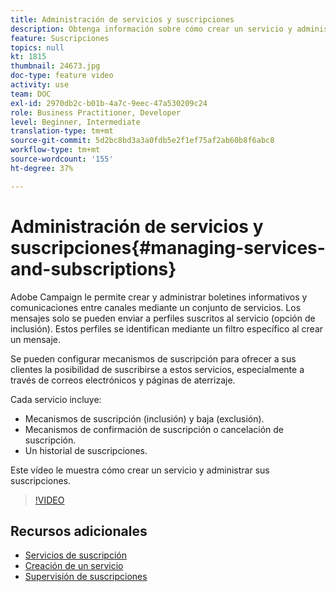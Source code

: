 ```yaml
---
title: Administración de servicios y suscripciones
description: Obtenga información sobre cómo crear un servicio y administrar suscripciones.
feature: Suscripciones
topics: null
kt: 1815
thumbnail: 24673.jpg
doc-type: feature video
activity: use
team: DOC
exl-id: 2970db2c-b01b-4a7c-9eec-47a530209c24
role: Business Practitioner, Developer
level: Beginner, Intermediate
translation-type: tm+mt
source-git-commit: 5d2bc8bd3a3a0fdb5e2f1ef75af2ab60b8f6abc8
workflow-type: tm+mt
source-wordcount: '155'
ht-degree: 37%

---
```


# Administración de servicios y suscripciones{#managing-services-and-subscriptions}

Adobe Campaign le permite crear y administrar boletines informativos y comunicaciones entre canales mediante un conjunto de servicios. Los mensajes solo se pueden enviar a perfiles suscritos al servicio (opción de inclusión). Estos perfiles se identifican mediante un filtro específico al crear un mensaje.

Se pueden configurar mecanismos de suscripción para ofrecer a sus clientes la posibilidad de suscribirse a estos servicios, especialmente a través de correos electrónicos y páginas de aterrizaje.

Cada servicio incluye:

* Mecanismos de suscripción (inclusión) y baja (exclusión).
* Mecanismos de confirmación de suscripción o cancelación de suscripción.
* Un historial de suscripciones.

Este vídeo le muestra cómo crear un servicio y administrar sus suscripciones.

>[!VIDEO](https://video.tv.adobe.com/v/24673?quality=12)

## Recursos adicionales

* [Servicios de suscripción](https://docs.adobe.com/content/help/en/campaign-standard/using/managing-processes-and-data/data-management-activities/subscription-services.html)
* [Creación de un servicio](https://docs.adobe.com/content/help/en/campaign-standard/using/profiles-and-audiences/managing-subscriptions/creating-a-service.html)
* [Supervisión de suscripciones](https://docs.adobe.com/content/help/en/campaign-standard/using/profiles-and-audiences/managing-subscriptions/monitoring-subscriptions.html)
